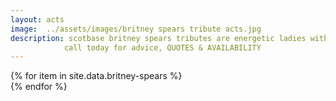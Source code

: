 ```yaml
---
layout: acts
image:  ../assets/images/britney spears tribute acts.jpg
description: scotbase britney spears tributes are energetic ladies with fabulous vocals, choreographed dance routines and stunning costumes.American Top Pop Princess Britney Spears is well represented at scotbase. choose from our talented britney tributes and your event will sizzle. <hr>
            call today for advice, QUOTES & AVAILABILITY
---
```


<div class="row mt-4 mb-4">
  {% for item in site.data.britney-spears %}
    <div class="col-md-4 mb-5">
      <div class="card border-0 shadow h-100">
        <a href="/acts/{{ item.title | slugify }}">
          <img class="card-img-top" src="{{ item.image_src }}" alt="" />
        </a>
         <!-- <div class="card-body">
          <p class="card-text">{{ item.description }}</p>
        </div> -->
      </div>
    </div>
  {% endfor %}
</div>
